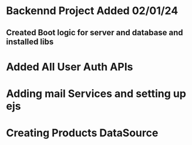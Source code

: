 # Backennd Project Added 02/01/24
## Created Boot logic for server and database and installed libs

# Added All User Auth APIs

# Adding mail Services and setting up ejs

# Creating Products DataSource 